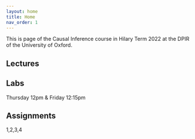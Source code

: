 ```yaml
---
layout: home
title: Home
nav_order: 1
---
```




This is page of the Causal Inference course in Hilary Term 2022 at the DPIR of the University of Oxford.

## Lectures

## Labs

Thursday 12pm & Friday 12:15pm


## Assignments

1,2,3,4

